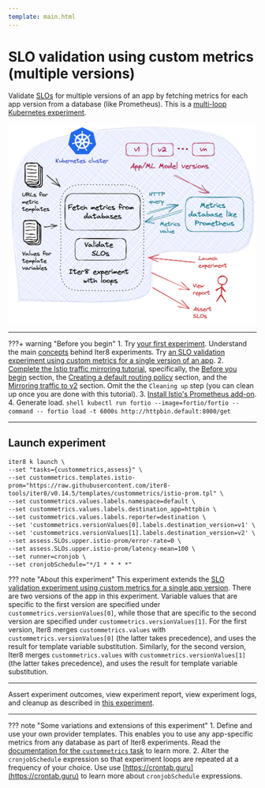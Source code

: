 ```yaml
---
template: main.html
---
```


# SLO validation using custom metrics (multiple versions)

Validate [SLOs](../../getting-started/concepts.md#service-level-objectives) for multiple versions of an app by fetching metrics for each app version from a database (like Prometheus). This is a [multi-loop](../../getting-started/concepts.md#iter8-experiment) [Kubernetes experiment](../../getting-started/concepts.md#kubernetes-experiments).

![Custom metrics with two or more versions](images/two-or-more-versions.png)

***

???+ warning "Before you begin"
    1. Try [your first experiment](../../getting-started/your-first-experiment.md). Understand the main [concepts](../../getting-started/concepts.md) behind Iter8 experiments. Try [an SLO validation experiment using custom metrics for a single version of an app](one-version.md).
    2. [Complete the Istio traffic mirroring tutorial](https://istio.io/latest/docs/tasks/traffic-management/mirroring/), specifically, the [Before you begin](https://istio.io/latest/docs/tasks/traffic-management/mirroring/#before-you-begin) section, the [Creating a default routing policy](https://istio.io/latest/docs/tasks/traffic-management/mirroring/#creating-a-default-routing-policy) section, and the [Mirroring traffic to v2](https://istio.io/latest/docs/tasks/traffic-management/mirroring/#mirroring-traffic-to-v2) section. Omit the the `Cleaning up` step (you can clean up once you are done with this tutorial).
    3. [Install Istio's Prometheus add-on](https://istio.io/latest/docs/ops/integrations/prometheus/).
    4. Generate load.
    ```shell
    kubectl run fortio --image=fortio/fortio --command -- fortio load -t 6000s http://httpbin.default:8000/get
    ```
***

## Launch experiment

```shell
iter8 k launch \
--set "tasks={custommetrics,assess}" \
--set custommetrics.templates.istio-prom="https://raw.githubusercontent.com/iter8-tools/iter8/v0.14.5/templates/custommetrics/istio-prom.tpl" \
--set custommetrics.values.labels.namespace=default \
--set custommetrics.values.labels.destination_app=httpbin \
--set custommetrics.values.labels.reporter=destination \
--set 'custommetrics.versionValues[0].labels.destination_version=v1' \
--set 'custommetrics.versionValues[1].labels.destination_version=v2' \
--set assess.SLOs.upper.istio-prom/error-rate=0 \
--set assess.SLOs.upper.istio-prom/latency-mean=100 \
--set runner=cronjob \
--set cronjobSchedule="*/1 * * * *"
```

??? note "About this experiment"
    This experiment extends the [SLO validation experiment using custom metrics for a single app version](one-version.md). There are two versions of the app in this experiment. Variable values that are specific to the first version are specified under `custommetrics.versionValues[0]`, while those that are specific to the second version are specified under `custommetrics.versionValues[1]`. For the first version, Iter8 merges `custommetrics.values` with `custommetrics.versionValues[0]` (the latter takes precedence), and uses the result for template variable substitution. Similarly, for the second version, Iter8 merges `custommetrics.values` with `custommetrics.versionValues[1]` (the latter takes precedence), and uses the result for template variable substitution.

***

Assert experiment outcomes, view experiment report, view experiment logs, and cleanup as described in [this experiment](../../tutorials/custom-metrics/one-version.md).

***

??? note "Some variations and extensions of this experiment"
    1. Define and use your own provider templates. This enables you to use any app-specific metrics from any database as part of Iter8 experiments. Read the [documentation for the `custommetrics` task](../../user-guide/tasks/custommetrics.md) to learn more.
    2. Alter the `cronjobSchedule` expression so that experiment loops are repeated at a frequency of your choice. Use use [https://crontab.guru](https://crontab.guru) to learn more about `cronjobSchedule` expressions.

    